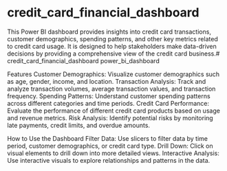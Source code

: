 # credit_card_financial_dashboard

This Power BI dashboard provides insights into credit card transactions, customer demographics, spending patterns, and other key metrics related to credit card usage.
It is designed to help stakeholders make data-driven decisions by providing a comprehensive view of the credit card business.# credit_card_financial_dashboard
power_bi_dashboard 

Features
Customer Demographics: Visualize customer demographics such as age, gender, income, and location.
Transaction Analysis: Track and analyze transaction volumes, average transaction values, and transaction frequency.
Spending Patterns: Understand customer spending patterns across different categories and time periods.
Credit Card Performance: Evaluate the performance of different credit card products based on usage and revenue metrics.
Risk Analysis: Identify potential risks by monitoring late payments, credit limits, and overdue amounts.

How to Use the Dashboard
Filter Data: Use slicers to filter data by time period, customer demographics, or credit card type.
Drill Down: Click on visual elements to drill down into more detailed views.
Interactive Analysis: Use interactive visuals to explore relationships and patterns in the data.
